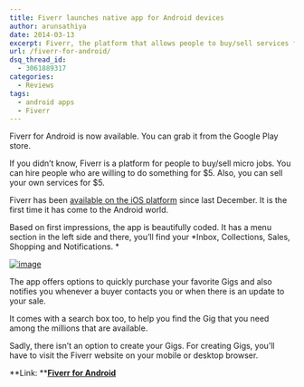 ```yaml
---
title: Fiverr launches native app for Android devices
author: arunsathiya
date: 2014-03-13
excerpt: Fiverr, the platform that allows people to buy/sell services for $5, now has its own Android app. You can browse Gigs and buy them on the go.
url: /fiverr-for-android/
dsq_thread_id:
  - 3061889317
categories:
  - Reviews
tags:
  - android apps
  - Fiverr
---
```

Fiverr for Android is now available. You can grab it from the Google Play store.

If you didn&#8217;t know, Fiverr is a platform for people to buy/sell micro jobs. You can hire people who are willing to do something for $5. Also, you can sell your own services for $5.

Fiverr has been <a href="https://itunes.apple.com/in/app/fiverr/id346080608?mt=8" onclick="_gaq.push(['_trackEvent', 'outbound-article', 'https://itunes.apple.com/in/app/fiverr/id346080608?mt=8', 'available on the iOS platform']);" >available on the iOS platform</a> since last December. It is the first time it has come to the Android world.

Based on first impressions, the app is beautifully coded. It has a menu section in the left side and there, you&#8217;ll find your *Inbox, Collections, Sales, Shopping and Notifications. *

[<img class="aligncenter size-full" title="Fiverr for Android.png" alt="image" src="http://cdn.devilsworkshop.org/files/2014/03/wpid-Fiverr-for-Android.png" />][1]

The app offers options to quickly purchase your favorite Gigs and also notifies you whenever a buyer contacts you or when there is an update to your sale.

It comes with a search box too, to help you find the Gig that you need among the millions that are available.

Sadly, there isn&#8217;t an option to create your Gigs. For creating Gigs, you&#8217;ll have to visit the Fiverr website on your mobile or desktop browser.

**Link: ****<a href="https://play.google.com/store/apps/details?id=com.fiverr.fiverr&lt" onclick="_gaq.push(['_trackEvent', 'outbound-article', 'https://play.google.com/store/apps/details?id=com.fiverr.fiverr&lt', 'Fiverr for Android']);" >Fiverr for Android</a>**

 [1]: http://cdn.devilsworkshop.org/files/2014/03/wpid-Fiverr-for-Android.png
